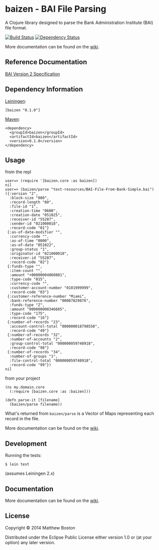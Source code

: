 # baizen - BAI File Parsing

A Clojure library designed to parse the Bank Administration Institute (BAI) file format.

[![Build Status](https://travis-ci.org/bostonaholic/baizen.png?branch=master)](https://travis-ci.org/bostonaholic/baizen)
[![Dependency Status](https://www.versioneye.com/user/projects/52e839b0ec1375a4ca000372/badge.png)](https://www.versioneye.com/user/projects/52e839b0ec1375a4ca000372)

More documentation can be found on the [wiki](https://github.com/bostonaholic/baizen/wiki).

## Reference Documentation

[BAI Version 2 Specification](http://www.bai.org/Libraries/Site-General-Downloads/Cash_Management_2005.sflb.ashx)

## Dependency Information

[Leiningen](https://github.com/technomancy/leiningen/):

```
[baizen "0.1.0"]
```

[Maven](http://maven.apache.org/):

```
<dependency>
  <groupId>baizen</groupId>
  <artifactId>baizen</artifactId>
  <version>0.1.0</version>
</dependency>
```

## Usage

from the repl

```
user=> (require '[baizen.core :as baizen])
nil
user=> (baizen/parse "test-resources/BAI-File-From-Bank-Simple.bai")
({:version "2",
  :block-size "080",
  :record-length "80",
  :file-id "1",
  :creation-time "0600",
  :creation-date "051025",
  :receiver-id "55287",
  :sender-id "021000018",
  :record-code "01"}
 {:as-of-date-modifier "",
  :currency-code "",
  :as-of-time "0000",
  :as-of-date "051022",
  :group-status "1",
  :originator-id "021000018",
  :receiver-id "55287",
  :record-code "02"}
 {:funds-type "",
  :item-count "",
  :amount "+00000004060801",
  :type-code "015",
  :currency-code "",
  :customer-account-number "0101999999",
  :record-code "03"}
 {:customer-reference-number "Miami",
  :bank-reference-number "00087829876",
  :funds-type "Z",
  :amount "000000000346685",
  :type-code "175",
  :record-code "16"}
 {:number-of-records "23",
  :account-control-total "000000018798558",
  :record-code "49"}
 {:number-of-records "32",
  :number-of-accounts "2",
  :group-control-total "000000059748918",
  :record-code "98"}
 {:number-of-records "34",
  :number-of-groups "1",
  :file-control-total "000000059748918",
  :record-code "99"})
nil
```

from your project

```
(ns my.domain.core
  (:require [baizen.core :as :baizen]))
  
(defn parse-it [filename]
  (baizen/parse filename))
```

What's returned from `baizen/parse` is a Vector of Maps representing
each record in the file.

More documentation can be found on the
[wiki](https://github.com/bostonaholic/baizen/wiki).

## Development

Running the tests:

```
$ lein test
```

(assumes Leiningen 2.x)

## Documentation

More documentation can be found on the [wiki](https://github.com/bostonaholic/baizen/wiki).

## License

Copyright © 2014 Matthew Boston

Distributed under the Eclipse Public License either version 1.0 or (at
your option) any later version.
